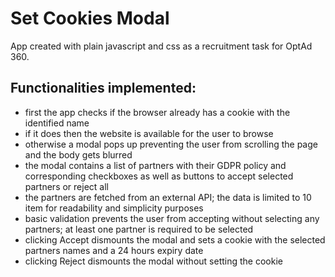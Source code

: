 # Set Cookies Modal

App created with plain javascript and css as a recruitment task for OptAd 360.

## Functionalities implemented:

- first the app checks if the browser already has a cookie with the identified name
- if it does then the website is available for the user to browse
- otherwise a modal pops up preventing the user from scrolling the page and the body gets blurred
- the modal contains a list of partners with their GDPR policy and corresponding checkboxes as well as buttons to accept selected partners or reject all
- the partners are fetched from an external API; the data is limited to 10 item for readability and simplicity purposes
- basic validation prevents the user from accepting without selecting any partners; at least one partner is required to be selected
- clicking Accept dismounts the modal and sets a cookie with the selected partners names and a 24 hours expiry date
- clicking Reject dismounts the modal without setting the cookie
